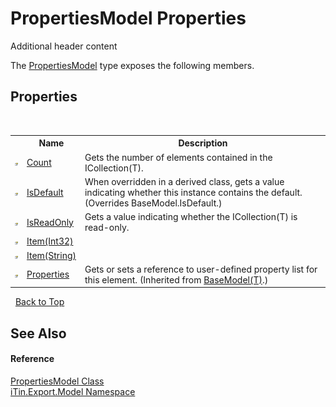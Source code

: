 # PropertiesModel Properties
Additional header content 

The <a href="T_iTin_Export_Model_PropertiesModel">PropertiesModel</a> type exposes the following members.


## Properties
&nbsp;<table><tr><th></th><th>Name</th><th>Description</th></tr><tr><td>![Public property](media/pubproperty.gif "Public property")</td><td><a href="P_iTin_Export_Model_PropertiesModel_Count">Count</a></td><td>
Gets the number of elements contained in the ICollection(T).</td></tr><tr><td>![Public property](media/pubproperty.gif "Public property")</td><td><a href="P_iTin_Export_Model_PropertiesModel_IsDefault">IsDefault</a></td><td>
When overridden in a derived class, gets a value indicating whether this instance contains the default.
 (Overrides BaseModel.IsDefault.)</td></tr><tr><td>![Public property](media/pubproperty.gif "Public property")</td><td><a href="P_iTin_Export_Model_PropertiesModel_IsReadOnly">IsReadOnly</a></td><td>
Gets a value indicating whether the ICollection(T) is read-only.</td></tr><tr><td>![Public property](media/pubproperty.gif "Public property")</td><td><a href="P_iTin_Export_Model_PropertiesModel_Item">Item(Int32)</a></td><td /></tr><tr><td>![Public property](media/pubproperty.gif "Public property")</td><td><a href="P_iTin_Export_Model_PropertiesModel_Item_1">Item(String)</a></td><td /></tr><tr><td>![Public property](media/pubproperty.gif "Public property")</td><td><a href="P_iTin_Export_Model_BaseModel_1_Properties">Properties</a></td><td>
Gets or sets a reference to user-defined property list for this element.
 (Inherited from <a href="T_iTin_Export_Model_BaseModel_1">BaseModel(T)</a>.)</td></tr></table>&nbsp;
<a href="#propertiesmodel-properties">Back to Top</a>

## See Also


#### Reference
<a href="T_iTin_Export_Model_PropertiesModel">PropertiesModel Class</a><br /><a href="N_iTin_Export_Model">iTin.Export.Model Namespace</a><br />